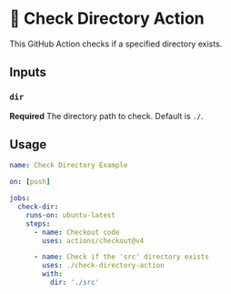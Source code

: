 # 🚀 Check Directory Action

This GitHub Action checks if a specified directory exists.

## Inputs

### `dir`

**Required** The directory path to check. Default is `./`.

## Usage

```yaml
name: Check Directory Example

on: [push]

jobs:
  check-dir:
    runs-on: ubuntu-latest
    steps:
      - name: Checkout code
        uses: actions/checkout@v4

      - name: Check if the 'src' directory exists
        uses: ./check-directory-action
        with:
          dir: './src'
